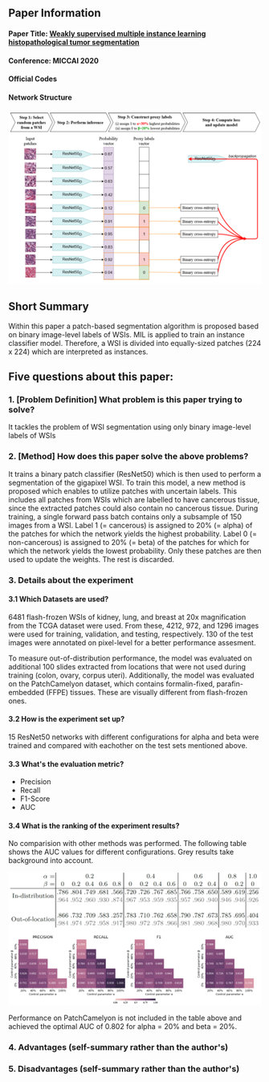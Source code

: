 ## Paper Information
#### Paper Title: [Weakly supervised multiple instance learning histopathological tumor segmentation](https://arxiv.org/abs/2004.05024)

#### Conference: MICCAI 2020

#### Official Codes
#### Network Structure

![Image](images/patch_classification.png)

## Short Summary
Within this paper a patch-based segmentation algorithm is proposed based on binary image-level labels of WSIs.
MIL is applied to train an instance classifier model. Therefore, a WSI is divided into equally-sized patches (224 x 224) which are interpreted as instances.


## Five questions about this paper:

### 1. [Problem Definition] What problem is this paper trying to solve? 
It tackles the problem of WSI segmentation using only binary image-level labels of WSIs


### 2. [Method] How does this paper solve the above problems?
It trains a binary patch classifier (ResNet50) which is then used to perform a segmentation of the gigapixel WSI.
To train this model, a new method is proposed which enables to utilize patches with uncertain labels. 
This includes all patches from WSIs which are labelled to have cancerous tissue, since the extracted patches could also contain no cancerous tissue.
During training, a single forward pass batch contains only a subsample of 150 images from a WSI. 
Label 1 (= cancerous) is assigned to 20% (= alpha) of the patches for which the network yields the highest probability.
Label 0 (= non-cancerous) is assigned to 20% (= beta) of the patches for which for which the network yields the lowest probability.
Only these patches are then used to update the weights. The rest is discarded.



### 3. Details about the experiment

#### 3.1 Which Datasets are used?
6481 flash-frozen WSIs of kidney, lung, and breast at 20x magnification from the TCGA dataset were used.
From these, 4212, 972, and 1296 images were used for training, validation, and testing, respectively.
130 of the test images were annotated on pixel-level for a better performance assesment. 

To measure out-of-distribution performance, the model was evaluated on additional 100 slides extracted from locations that were not used during training (colon, ovary, corpus uteri).
Additionally, the model was evaluated on the PatchCamelyon dataset, which contains formalin-fixed, parafin-embedded (FFPE) tissues. These are visually different from flash-frozen ones.
#### 3.2 How is the experiment set up?
15 ResNet50 networks with different configurations for alpha and beta were trained and compared with eachother on the test sets mentioned above.


#### 3.3 What's the evaluation metric?
- Precision
- Recall
- F1-Score
- AUC


#### 3.4 What is the ranking of the experiment results?
No comparision with other methods was performed. 
The following table shows the AUC values for different configurations. 
Grey results take background into account.

![Image](images/patch_classification_performance.png)

Performance on PatchCamelyon is not included in the table above and achieved the optimal AUC of 0.802 for alpha = 20% and beta = 20%.
### 4. Advantages (self-summary rather than the author's)


### 5. Disadvantages (self-summary rather than the author's)